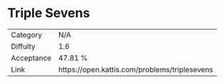 # Triple Sevens

<table>
    <tr>
        <td>Category</td>
        <td>N/A</td>
    </tr>
    <tr>
        <td>Diffulty</td>
        <td>1.6</td>
    </tr>
    <tr>
        <td>Acceptance</td>
        <td>47.81 %</td>
    </tr>
    <tr>
        <td>Link</td>
        <td>https://open.kattis.com/problems/triplesevens</td>
    </tr>
</table>